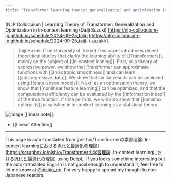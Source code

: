 ```yaml
---
title: "Transformer learning theory: generalization and optimization in in-context learning"
---
```


[NLP Colloquium | Learning Theory of Transformer: Generalization and Optimization in In-context learning (Daiji Suzuki) [https://nlp-colloquium-jp.github.io/schedule/2024-09-25_taiji-](https://nlp-colloquium-jp.github.io/schedule/2024-09-25_taiji-) suzuki/]
> Taiji Suzuki (The University of Tokyo)
> This paper introduces recent theoretical studies that clarify the learning ability of [[Transformers]], mainly on the subject of [[In-context leaning]]. First, as a theory of expressive power, we show that Transformer can approximate functions with [[anisotropic smoothness]] and can learn [[autoregressive data]]. We show that similar results can be achieved using [[state-space models]]. Next, as an optimization theory, we show that [[nonlinear feature learning]] can be optimized, and that the computational efficiency can be evaluated by the [[information index]] of the true function. If time permits, we will also show that [[minimax optimality]] is satisfied in in-context learning as a statistical theory.

![image](https://gyazo.com/2467b4d2204986d5ad3c234aacda2220/thumb/1000)
[[linear note]].
- [[Linear Attention]]

---
This page is auto-translated from [/nishio/Transformerの学習理論: In-context learningにおける汎化と最適化の理論](https://scrapbox.io/nishio/Transformerの学習理論: In-context learningにおける汎化と最適化の理論) using DeepL. If you looks something interesting but the auto-translated English is not good enough to understand it, feel free to let me know at [@nishio_en](https://twitter.com/nishio_en). I'm very happy to spread my thought to non-Japanese readers.